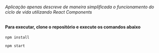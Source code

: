 ###### Aplicação apenas descreve de maneira simplificada o funcionamento do ciclo de vida utilizando React Components
#### Para executar, clone o repositório e execute os comandos abaixo

`npm install`

`npm start`